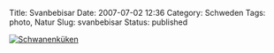 Title: Svanbebisar
Date: 2007-07-02 12:36
Category: Schweden
Tags: photo, Natur
Slug: svanbebisar
Status: published

[![Schwanenküken](/pic/svanbebis_s.jpg "Schwanenküken")](/pic/svanbebis_l.jpg)

